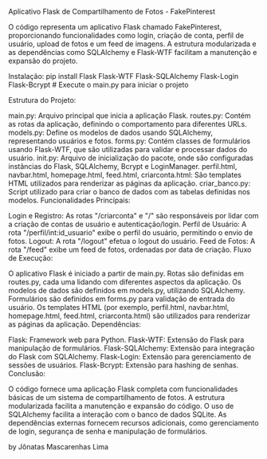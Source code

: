 Aplicativo Flask de Compartilhamento de Fotos - FakePinterest

O código representa um aplicativo Flask chamado FakePinterest, proporcionando funcionalidades como login, criação de conta, perfil de usuário, upload de fotos e um feed de imagens. A estrutura modularizada e as dependências como SQLAlchemy e Flask-WTF facilitam a manutenção e expansão do projeto.

Instalação: pip install Flask Flask-WTF Flask-SQLAlchemy Flask-Login Flask-Bcrypt  # Execute o main.py para iniciar o projeto

Estrutura do Projeto:

main.py: Arquivo principal que inicia a aplicação Flask.
routes.py: Contém as rotas da aplicação, definindo o comportamento para diferentes URLs.
models.py: Define os modelos de dados usando SQLAlchemy, representando usuários e fotos.
forms.py: Contém classes de formulários usando Flask-WTF, que são utilizadas para validar e processar dados do usuário.
init.py: Arquivo de inicialização do pacote, onde são configuradas instâncias do Flask, SQLAlchemy, Bcrypt e LoginManager.
perfil.html, navbar.html, homepage.html, feed.html, criarconta.html: São templates HTML utilizados para renderizar as páginas da aplicação.
criar_banco.py: Script utilizado para criar o banco de dados com as tabelas definidas nos modelos.
Funcionalidades Principais:

Login e Registro: As rotas "/criarconta" e "/" são responsáveis por lidar com a criação de contas de usuário e autenticação/login.
Perfil de Usuário: A rota "/perfil/int:id_usuario" exibe o perfil do usuário, permitindo o envio de fotos.
Logout: A rota "/logout" efetua o logout do usuário.
Feed de Fotos: A rota "/feed" exibe um feed de fotos, ordenadas por data de criação.
Fluxo de Execução:

O aplicativo Flask é iniciado a partir de main.py.
Rotas são definidas em routes.py, cada uma lidando com diferentes aspectos da aplicação.
Os modelos de dados são definidos em models.py, utilizando SQLAlchemy.
Formulários são definidos em forms.py para validação de entrada do usuário.
Os templates HTML (por exemplo, perfil.html, navbar.html, homepage.html, feed.html, criarconta.html) são utilizados para renderizar as páginas da aplicação.
Dependências:

Flask: Framework web para Python.
Flask-WTF: Extensão do Flask para manipulação de formulários.
Flask-SQLAlchemy: Extensão para integração do Flask com SQLAlchemy.
Flask-Login: Extensão para gerenciamento de sessões de usuários.
Flask-Bcrypt: Extensão para hashing de senhas.
Conclusão:

O código fornece uma aplicação Flask completa com funcionalidades básicas de um sistema de compartilhamento de fotos.
A estrutura modularizada facilita a manutenção e expansão do código.
O uso de SQLAlchemy facilita a interação com o banco de dados SQLite.
As dependências externas fornecem recursos adicionais, como gerenciamento de login, segurança de senha e manipulação de formulários.


by Jônatas Mascarenhas Lima
